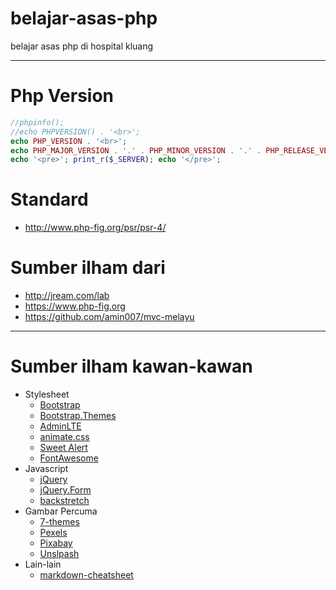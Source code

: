 # belajar-asas-php
belajar asas php di hospital kluang

___
# Php Version

```php
//phpinfo();
//echo PHPVERSION() . '<br>';
echo PHP_VERSION . '<br>';
echo PHP_MAJOR_VERSION . '.' . PHP_MINOR_VERSION . '.' . PHP_RELEASE_VERSION . '<br>';
echo '<pre>'; print_r($_SERVER); echo '</pre>';
```

# Standard
* http://www.php-fig.org/psr/psr-4/

# Sumber ilham dari
* http://jream.com/lab
* https://www.php-fig.org
* https://github.com/amin007/mvc-melayu
___
# Sumber ilham kawan-kawan
* Stylesheet
  * [Bootstrap](http://getbootstrap.com)
  * [Bootstrap.Themes](http://bootstrap.themes.guide)
  * [AdminLTE](https://adminlte.io/themes/AdminLTE)
  * [animate.css](https://daneden.github.io/animate.css)
  * [Sweet Alert](http://t4t5.github.io/sweetalert)
  * [FontAwesome](http://fortawesome.github.io/Font-Awesome)
* Javascript
  * [jQuery](http://jquery.com)
  * [jQuery.Form](http://malsup.com/jquery/form)
  * [backstretch](http://srobbin.com/jquery-plugins/backstretch)
* Gambar Percuma
  * [7-themes](http://7-themes.com)
  * [Pexels](https://pexels.com)
  * [Pixabay](https://pixabay.com)
  * [Unslpash](https://unsplash.com)
* Lain-lain
  * [markdown-cheatsheet](https://guides.github.com/pdfs/markdown-cheatsheet-online.pdf)
